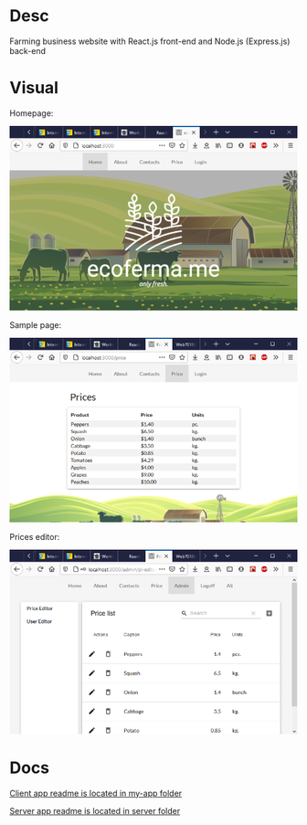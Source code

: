 # Desc

Farming business website with React.js front-end and Node.js (Express.js) back-end

# Visual

Homepage:

![Homepage](/img/home.png 'home page')

Sample page:

![Samplepage](/img/page.png 'home page')

Prices editor:

![Priceseditor](/img/pleditor.png 'home page')

# Docs

[Client app readme is located in my-app folder](my-app/README.md)

[Server app readme is located in server folder](server/README.md)
